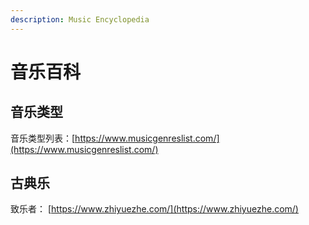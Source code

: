 ```yaml
---
description: Music Encyclopedia
---
```


# 音乐百科

## 音乐类型

音乐类型列表：[https://www.musicgenreslist.com/](https://www.musicgenreslist.com/)

## 古典乐

 致乐者： [https://www.zhiyuezhe.com/](https://www.zhiyuezhe.com/)

